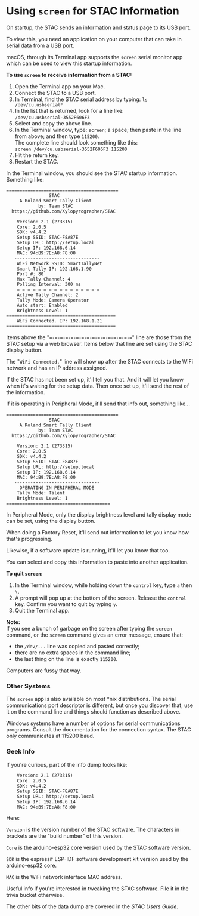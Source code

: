 # Using `screen` for STAC Information

On startup, the STAC sends an information and status page to its USB port.

To view this, you need an application on your computer that can take in serial data from a USB port.

macOS, through its Terminal app supports the `screen` serial monitor app which can be used to view this startup information.

**To use `screen` to receive information from a STAC:**

1. Open the Terminal app on your Mac.
1. Connect the STAC to a USB port.
1. In Terminal, find the STAC serial address by typing:
`ls /dev/cu.usbserial*`
1. In the list that is returned, look for a line like:<br>`/dev/cu.usbserial-3552F606F3`
1. Select and copy the above line.
1. In the Terminal window, type: `screen`; a space; then paste in the line from above; and then type `115200`.<br>The complete line should look something like this:<br>
`screen /dev/cu.usbserial-3552F606F3 115200`
1. Hit the return key.
1. Restart the STAC.

In the Terminal window, you should see the STAC startup information.
Something like:

```
==========================================
                STAC
     A Roland Smart Tally Client
            by: Team STAC
  https://github.com/Xylopyrographer/STAC

    Version: 2.1 (273315)
    Core: 2.0.5
    SDK: v4.4.2
    Setup SSID: STAC-F8A87E
    Setup URL: http://setup.local
    Setup IP: 192.168.6.14
    MAC: 94:B9:7E:A8:F8:00
   --------------------------------
    WiFi Network SSID: SmartTallyNet
    Smart Tally IP: 192.168.1.90
    Port #: 80
    Max Tally Channel: 4
    Polling Interval: 300 ms
    =-=-=-=-=-=-=-=-=-=-=-=-=-=-=-=
    Active Tally Channel: 2
    Tally Mode: Camera Operator
    Auto start: Enabled
    Brightness Level: 1
=========================================
    WiFi Connected. IP: 192.168.1.21
=========================================```
Items above the "`=-=-=-=-=-=-=-=-=-=-=-=-=-=-=-=`" line are those from the STAC setup via a web browser. Items below that line are set using the STAC display button.

The "`WiFi Connected.`" line will show up after the STAC connects to the WiFi network and has an IP address assigned.

If the STAC has not been set up, it'll tell you that. And it will let you know when it's waiting for the setup data. Then once set up, it'll send the rest of the information.

If it is operating in Peripheral Mode, it'll send that info out, something like...

```
==========================================
                STAC
     A Roland Smart Tally Client
            by: Team STAC
  https://github.com/Xylopyrographer/STAC

    Version: 2.1 (273315)
    Core: 2.0.5
    SDK: v4.4.2
    Setup SSID: STAC-F8A87E
    Setup URL: http://setup.local
    Setup IP: 192.168.6.14
    MAC: 94:B9:7E:A8:F8:00
   --------------------------------
     OPERATING IN PERIPHERAL MODE
    Tally Mode: Talent
    Brightness Level: 1
=======================================```
In Peripheral Mode, only the display brightness level and tally display mode can be set, using the display button.

When doing a Factory Reset, it'll send out information to let you know how that's progressing.

Likewise, if a software update is running, it'll let you know that too.

You can select and copy this information to paste into another application.

**To quit `screen`:**

1. In the Terminal window, while holding down the `control` key, type `a` then `\`.
1. A prompt will pop up at the bottom of the screen. Release the `control` key. Confirm you want to quit by typing `y`.
1. Quit the Terminal app.

**Note:**<br>
If you see a bunch of garbage on the screen after typing the `screen` command, or the `screen` command gives an error message, ensure that:

* the `/dev/...` line was copied and pasted correctly;
* there are no extra spaces in the command line;
* the last thing on the line is exactly `115200`.

Computers are fussy that way.

### Other Systems

The `screen` app is also available on most *nix distributions. The serial communications port descriptor is different, but once you discover that, use it on the command line and things should function as described above.

Windows systems have a number of options for serial communications programs. Consult the documentation for the connection syntax. The STAC only communicates at 115200 baud.

### Geek Info

If you're curious, part of the info dump looks like: 

```
    Version: 2.1 (273315)
    Core: 2.0.5
    SDK: v4.4.2
    Setup SSID: STAC-F8A87E
    Setup URL: http://setup.local
    Setup IP: 192.168.6.14
    MAC: 94:B9:7E:A8:F8:00
```
Here:

`Version` is the version number of the STAC software. The characters in brackets are the "build number" of this version.

`Core` is the arduino-esp32 core version used by the STAC software version.

`SDK` is the espressif ESP-IDF software development kit version used by the arduino-esp32 core.

`MAC` is the WiFi network interface MAC address.

Useful info if you're interested in tweaking the STAC software. File it in the trivia bucket otherwise.

The other bits of the data dump are covered in the *STAC Users Guide*.